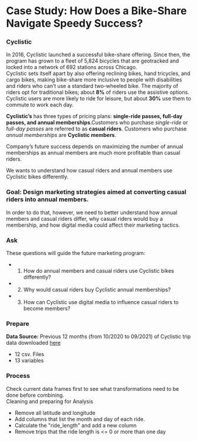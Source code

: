 # Case Study: How Does a Bike-Share Navigate Speedy Success?

### Cyclistic
In 2016, Cyclistic launched a successful bike-share offering. Since then, the program has grown to a fleet of 5,824 bicycles that
are geotracked and locked into a network of 692 stations across Chicago. <br>
Cyclistic sets itself apart by also offering reclining bikes, hand tricycles, and cargo bikes, making bike-share more inclusive to people with
disabilities and riders who can’t use a standard two-wheeled bike. The majority of riders opt for traditional bikes; about
**8%** of riders use the assistive options. Cyclistic users are more likely to ride for leisure, but about **30%** use them to
commute to work each day. <br>

**Cyclistic’s** has three types of pricing plans: **single-ride passes, full-day passes,
and annual memberships**.Customers who purchase *single-ride* or f*ull-day passes* are referred to as **casual riders**. Customers
who purchase *annual memberships* are **Cyclistic members**.


Company’s future success depends on maximizing the number of annual memberships as annual members are much more profitable than casual riders.

We wants to understand how casual riders and annual members use Cyclistic bikes differently.

### Goal: Design marketing strategies aimed at converting casual riders into annual members. 

In order to do that, however, we need to better understand how annual members and casual riders differ, why
casual riders would buy a membership, and how digital media could affect their marketing tactics.

### Ask 
These questions will guide the future marketing program:
- 1. How do annual members and casual riders use Cyclistic bikes differently?
- 2. Why would casual riders buy Cyclistic annual memberships?
- 3. How can Cyclistic use digital media to influence casual riders to become members?

### Prepare 
**Data Source:** Previous 12 months (from 10/2020 to 09/2021) of Cyclistic trip data downloaded [here](https://divvy-tripdata.s3.amazonaws.com/index.html)
- 12 csv. Files
- 13 variables

### Process 
Check current data frames first to see what transformations need to be done before combining.<br>
Cleaning and preparing for Analysis
- Remove all latitude and longitude
- Add columns that list the month and day of each ride.
- Calculate the "ride_length" and add a new column
- Remove trips that the ride length is <= 0 or more than one day
